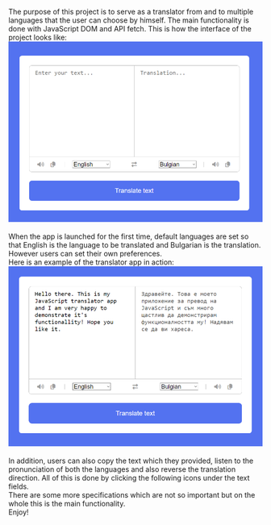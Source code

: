 The purpose of this project is to serve as a translator from and to multiple languages that the user can choose by himself. The main functionality is done with JavaScript DOM and API fetch.
This is how the interface of the project looks like: <br>
![alt text](image.png) <br> <br>
When the app is launched for the first time, default languages are set so that English is the language to be translated and Bulgarian is the translation. However users can set their own preferences. <br>
Here is an example of the translator app in action: <br>
![alt text](image-1.png) <br> <br>
In addition, users can also copy the text which they provided, listen to the pronunciation of both the languages and also reverse the translation direction. All of this is done by clicking the following icons under the text fields. <br>
There are some more specifications which are not so important but on the whole this is the main functionality. <br>
Enjoy!